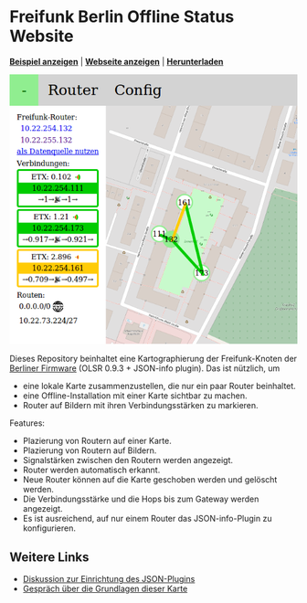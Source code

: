 Freifunk Berlin Offline Status Website
======================================

**[Beispiel anzeigen][beispiel]** | **[Webseite anzeigen][web]** | **[Herunterladen]**

![](img/example-website.png)

Dieses Repository beinhaltet eine Kartographierung der Freifunk-Knoten
der [Berliner Firmware][firmware] (OLSR 0.9.3 + JSON-info plugin).
Das ist nützlich, um

- eine lokale Karte zusammenzustellen, die nur ein paar Router beinhaltet.
- eine Offline-Installation mit einer Karte sichtbar zu machen.
- Router auf Bildern mit ihren Verbindungsstärken zu markieren.

Features:
- Plazierung von Routern auf einer Karte.
- Plazierung von Routern auf Bildern.
- Signalstärken zwischen den Routern werden angezeigt.
- Router werden automatisch erkannt.
- Neue Router können auf die Karte geschoben werden und gelöscht werden.
- Die Verbindungsstärke und die Hops bis zum Gateway werden angezeigt.
- Es ist ausreichend, auf nur einem Router das JSON-info-Plugin zu konfigurieren.

Weitere Links
-------------

- [Diskussion zur Einrichtung des JSON-Plugins](https://github.com/freifunk-berlin/firmware/issues/676)
- [Gespräch über die Grundlagen dieser Karte](https://lists.berlin.freifunk.net/pipermail/berlin/2019-March/039316.html)

[firmware]: https://github.com/freifunk-berlin/firmware/
[beispiel]: http://freifunkkarte.quelltext.eu/#%7B%22visibleRouters%22%3A%7B%2210.22.254.111%22%3A%7B%22ip%22%3A%2210.22.254.111%22%2C%22x%22%3A0.28737113402061853%2C%22y%22%3A0.4980673038209532%2C%22shortName%22%3A%22111%22%7D%2C%2210.22.254.132%22%3A%7B%22ip%22%3A%2210.22.254.132%22%2C%22x%22%3A0.3402061855670103%2C%22y%22%3A0.5161269961350717%2C%22shortName%22%3A%22132%22%7D%2C%2210.22.254.161%22%3A%7B%22ip%22%3A%2210.22.254.161%22%2C%22x%22%3A0.4162371134020619%2C%22y%22%3A0.3725999677439192%2C%22shortName%22%3A%22161%22%7D%2C%2210.22.254.173%22%3A%7B%22ip%22%3A%2210.22.254.173%22%2C%22x%22%3A0.5038659793814433%2C%22y%22%3A0.6434953524556972%2C%22shortName%22%3A%22173%22%7D%7D%2C%22invisibleRouters%22%3A%7B%7D%2C%22olsrSourceIps%22%3A%5B%22frei.funk%22%2C%22olsr-info.ffp.quelltext.eu%3A80%22%5D%7D
[web]: http://freifunkkarte.quelltext.eu/
[Herunterladen]: https://github.com/niccokunzmann/freifunk-berlin-offline-status-website/archive/master.zip

